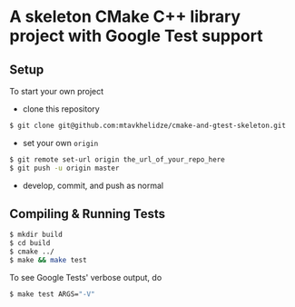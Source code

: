 # A skeleton CMake C++ library project with Google Test support

## Setup

To start your own project

- clone this repository

```bash
$ git clone git@github.com:mtavkhelidze/cmake-and-gtest-skeleton.git
```

- set your own `origin`

```bash
$ git remote set-url origin the_url_of_your_repo_here
$ git push -u origin master
```

- develop, commit, and push as normal

## Compiling & Running Tests

```bash
$ mkdir build
$ cd build
$ cmake ../
$ make && make test
```

To see Google Tests' verbose output, do
```bash
$ make test ARGS="-V" 
```
